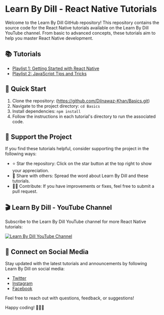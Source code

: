 # Learn By Dill - React Native Tutorials

Welcome to the Learn By Dill GitHub repository! This repository contains the source code for the React Native tutorials available on the Learn By Dill YouTube channel. From basic to advanced concepts, these tutorials aim to help you master React Native development.

## 📚 Tutorials

- [Playlist 1: Getting Started with React Native](https://www.youtube.com/playlist?list=PLGfq5HREZt-pIW5tHHGhr28c4xAqkjPKg)
- [Playlist 2: JavaScript Tips and Tricks](https://www.youtube.com/playlist?list=PLGfq5HREZt-q2FP06Glvz_7qxxalfiLSt)
<!-- - [Tutorial 3: Building a Custom React Native Component](#) -->
<!-- Add more tutorials as you create them -->

## 🚀 Quick Start

1. Clone the repository: (https://github.com/Dilnawaz-Khan/Basics.git)
2. Navigate to the project directory: `cd Basics`
3. Install dependencies: `npm install`
4. Follow the instructions in each tutorial's directory to run the associated code.

## 🌟 Support the Project

If you find these tutorials helpful, consider supporting the project in the following ways:

- ⭐ Star the repository: Click on the star button at the top right to show your appreciation.
- 📢 Share with others: Spread the word about Learn By Dill and these tutorials.
- 🧑‍💻 Contribute: If you have improvements or fixes, feel free to submit a pull request.

## 🎬 Learn By Dill - YouTube Channel

Subscribe to the Learn By Dill YouTube channel for more React Native tutorials:

[![Learn By Dill YouTube Channel](https://yt3.googleusercontent.com/60CEyUDx22iwjRKsPaGmzAASYnn8zTekBMv75NeNoLZRuOkJ8ZC5sa-_pzx0_O2a9P-d836igQ=s176-c-k-c0x00ffffff-no-rj)](https://www.youtube.com/channel/UCn9EJ8TFwJsD8iAIISCUVmw)


## 📱 Connect on Social Media

Stay updated with the latest tutorials and announcements by following Learn By Dill on social media:

- [Twitter](https://twitter.com/this_is_dill?t=LkonBx8yKL_C9aGZRKm0dA&s=09)
- [Instagram](https://instagram.com/dill_sayss)
- [Facebook](https://www.facebook.com/learnbydill)
<!-- Add other social media platforms -->

Feel free to reach out with questions, feedback, or suggestions!

Happy coding! 👩‍💻🚀
